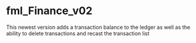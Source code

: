 # fml_Finance_v02
This newest version adds a transaction balance to the ledger as well as the ability to delete transactions and recast the transaction list
